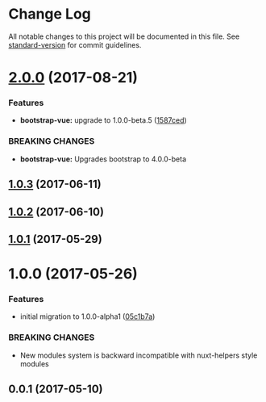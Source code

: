 # Change Log

All notable changes to this project will be documented in this file.
See [standard-version](https://github.com/conventional-changelog/standard-version) for commit guidelines.

<a name="2.0.0"></a>
# [2.0.0](https://github.com/nuxt/modules/compare/@nuxtjs/bootstrap-vue@1.1.0...@nuxtjs/bootstrap-vue@2.0.0) (2017-08-21)


### Features

* **bootstrap-vue:** upgrade to 1.0.0-beta.5 ([1587ced](https://github.com/nuxt/modules/commit/1587ced))


### BREAKING CHANGES

* **bootstrap-vue:** Upgrades bootstrap to 4.0.0-beta




<a name="1.0.3"></a>
## [1.0.3](https://github.com/nuxt/modules/compare/@nuxtjs/bootstrap-vue@1.0.2...@nuxtjs/bootstrap-vue@1.0.3) (2017-06-11)




<a name="1.0.2"></a>
## [1.0.2](https://github.com/nuxt/modules/compare/@nuxtjs/bootstrap-vue@1.0.1...@nuxtjs/bootstrap-vue@1.0.2) (2017-06-10)




<a name="1.0.1"></a>
## [1.0.1](https://github.com/nuxt/modules/compare/@nuxtjs/bootstrap-vue@1.0.0...@nuxtjs/bootstrap-vue@1.0.1) (2017-05-29)




<a name="1.0.0"></a>
# 1.0.0 (2017-05-26)


### Features

* initial migration to 1.0.0-alpha1 ([05c1b7a](https://github.com/nuxt/modules/commit/05c1b7a))


### BREAKING CHANGES

* New modules system is backward incompatible with nuxt-helpers style modules




<a name="0.0.1"></a>
## 0.0.1 (2017-05-10)
